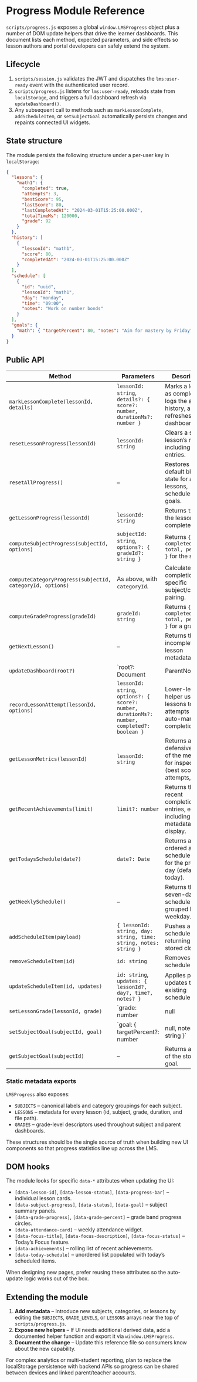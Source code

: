 # Progress Module Reference

`scripts/progress.js` exposes a global `window.LMSProgress` object plus a number of DOM update helpers that drive the learner dashboards. This document lists each method, expected parameters, and side effects so lesson authors and portal developers can safely extend the system.

## Lifecycle

1. `scripts/session.js` validates the JWT and dispatches the `lms:user-ready` event with the authenticated user record.
2. `scripts/progress.js` listens for `lms:user-ready`, reloads state from `localStorage`, and triggers a full dashboard refresh via `updateDashboard()`.
3. Any subsequent call to methods such as `markLessonComplete`, `addScheduleItem`, or `setSubjectGoal` automatically persists changes and repaints connected UI widgets.

## State structure

The module persists the following structure under a per-user key in `localStorage`:

```json
{
  "lessons": {
    "math1": {
      "completed": true,
      "attempts": 3,
      "bestScore": 95,
      "lastScore": 80,
      "lastCompletedAt": "2024-03-01T15:25:00.000Z",
      "totalTimeMs": 120000,
      "grade": 92
    }
  },
  "history": [
    {
      "lessonId": "math1",
      "score": 80,
      "completedAt": "2024-03-01T15:25:00.000Z"
    }
  ],
  "schedule": [
    {
      "id": "uuid",
      "lessonId": "math1",
      "day": "monday",
      "time": "09:00",
      "notes": "Work on number bonds"
    }
  ],
  "goals": {
    "math": { "targetPercent": 80, "notes": "Aim for mastery by Friday" }
  }
}
```

## Public API

| Method | Parameters | Description |
|--------|------------|-------------|
| `markLessonComplete(lessonId, details)` | `lessonId: string`, `details?: { score?: number, durationMs?: number }` | Marks a lesson as completed, logs the attempt history, and refreshes dashboards. |
| `resetLessonProgress(lessonId)` | `lessonId: string` | Clears a single lesson’s metrics, including history entries. |
| `resetAllProgress()` | – | Restores the default blank state for all lessons, schedules, and goals. |
| `getLessonProgress(lessonId)` | `lessonId: string` | Returns `true` if the lesson is completed. |
| `computeSubjectProgress(subjectId, options)` | `subjectId: string`, `options?: { gradeId?: string }` | Returns `{ completed, total, percent }` for the subject. |
| `computeCategoryProgress(subjectId, categoryId, options)` | As above, with `categoryId`. | Calculates completion for a specific subject/category pairing. |
| `computeGradeProgress(gradeId)` | `gradeId: string` | Returns `{ completed, total, percent }` for a grade. |
| `getNextLesson()` | – | Returns the next incomplete lesson metadata. |
| `updateDashboard(root?)` | `root?: Document | ParentNode` | Recomputes all progress-driven UI elements. Automatically invoked after state changes. |
| `recordLessonAttempt(lessonId, options)` | `lessonId: string`, `options?: { score?: number, durationMs?: number, completed?: boolean }` | Lower-level helper used by lessons to log attempts without auto-marking completion. |
| `getLessonMetrics(lessonId)` | `lessonId: string` | Returns a defensive clone of the metrics for inspection (best score, attempts, etc.). |
| `getRecentAchievements(limit)` | `limit?: number` | Returns the most recent completion entries, each including `lesson` metadata for display. |
| `getTodaysSchedule(date?)` | `date?: Date` | Returns an ordered array of schedule items for the provided day (defaults to today). |
| `getWeeklySchedule()` | – | Returns the seven-day schedule grouped by weekday. |
| `addScheduleItem(payload)` | `{ lessonId: string, day: string, time: string, notes: string }` | Pushes a new schedule entry, returning the stored clone. |
| `removeScheduleItem(id)` | `id: string` | Removes a schedule entry. |
| `updateScheduleItem(id, updates)` | `id: string`, `updates: { lessonId?, day?, time?, notes? }` | Applies partial updates to an existing schedule entry. |
| `setLessonGrade(lessonId, grade)` | `grade: number | null | string` | Stores a manual grade override. |
| `setSubjectGoal(subjectId, goal)` | `goal: { targetPercent?: number | null, notes?: string }` | Persists subject goals from the parent dashboard. |
| `getSubjectGoal(subjectId)` | – | Returns a clone of the stored goal. |

### Static metadata exports

`LMSProgress` also exposes:

* `SUBJECTS` – canonical labels and category groupings for each subject.
* `LESSONS` – metadata for every lesson (id, subject, grade, duration, and file path).
* `GRADES` – grade-level descriptors used throughout subject and parent dashboards.

These structures should be the single source of truth when building new UI components so that progress statistics line up across the LMS.

## DOM hooks

The module looks for specific `data-*` attributes when updating the UI:

* `[data-lesson-id]`, `[data-lesson-status]`, `[data-progress-bar]` – individual lesson cards.
* `[data-subject-progress]`, `[data-status]`, `[data-goal]` – subject summary panels.
* `[data-grade-progress]`, `[data-grade-percent]` – grade band progress circles.
* `[data-attendance-card]` – weekly attendance widget.
* `[data-focus-title]`, `[data-focus-description]`, `[data-focus-status]` – Today’s Focus feature.
* `[data-achievements]` – rolling list of recent achievements.
* `[data-today-schedule]` – unordered list populated with today’s scheduled items.

When designing new pages, prefer reusing these attributes so the auto-update logic works out of the box.

## Extending the module

1. **Add metadata** – Introduce new subjects, categories, or lessons by editing the `SUBJECTS`, `GRADE_LEVELS`, or `LESSONS` arrays near the top of `scripts/progress.js`.
2. **Expose new helpers** – If UI needs additional derived data, add a documented helper function and export it via `window.LMSProgress`.
3. **Document the change** – Update this reference file so consumers know about the new capability.

For complex analytics or multi-student reporting, plan to replace the localStorage persistence with backend APIs so progress can be shared between devices and linked parent/teacher accounts.
